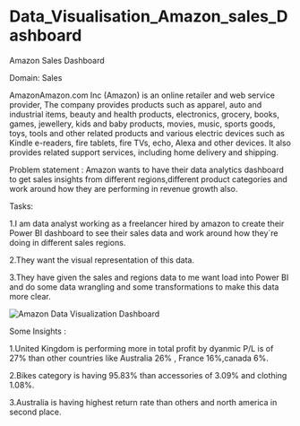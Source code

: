 # Data_Visualisation_Amazon_sales_Dashboard
Amazon Sales Dashboard

Domain: Sales


AmazonAmazon.com Inc (Amazon) is an online retailer and web service provider,
The company provides products such as apparel, auto and industrial items, beauty and health products, electronics, grocery, books, games, jewellery, kids 
and baby products, movies, music, sports goods, toys, tools and other related products 
and various electric devices such as Kindle e-readers, fire tablets, fire TVs, echo, Alexa and other devices. 
It also provides related support services, including home delivery and shipping.


Problem statement : Amazon wants to have their data analytics dashboard to get sales insights from different regions,different product categories and work around how they are performing in revenue growth also.

Tasks:

1.I am data analyst working as a freelancer hired by amazon to create their Power BI dashboard to see their sales data 
and work around how they`re doing in different sales regions.

2.They want the visual representation of this data.

3.They have given the sales and regions data to me  want load into Power BI and do some data wrangling and some transformations to make this data more clear.





![Amazon Data Visualization Dashboard](https://user-images.githubusercontent.com/97013097/205302639-a28bfb07-b68c-4e3a-a9a1-9b05690ec96c.png)





Some Insights :

1.United Kingdom is performing more in total profit by dyanmic P/L is of 27% than other countries like Australia 26% , France 16%,canada 6%.

2.Bikes category is having 95.83% than accessories of 3.09%  and clothing 1.08%.

3.Australia is having highest return rate than others and north america in second place.
